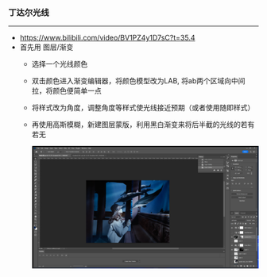 ### 丁达尔光线

---

- https://www.bilibili.com/video/BV1PZ4y1D7sC?t=35.4
- 首先用 图层/渐变
  - 选择一个光线颜色
  - 双击颜色进入渐变编辑器，将颜色模型改为LAB, 将ab两个区域向中间拉，将颜色便简单一点
  - 将样式改为角度，调整角度等样式使光线接近预期（或者使用随即样式）
  - 再使用高斯模糊，新建图层蒙版，利用黑白渐变来将后半截的光线的若有若无
    
    <img title="" src="./pictures_of_PS/D_light.png" alt="" width="649">


